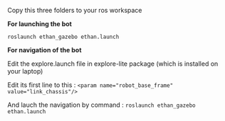  Copy this three folders to your ros workspace

 **For launching the bot**

`roslaunch ethan_gazebo ethan.launch`


**For navigation of the bot**

Edit the explore.launch file in explore-lite package (which is installed on your laptop)

Edit its first line to this : 
`<param name="robot_base_frame" value="link_chassis"/>`

And lauch the navigation by command : 
`roslaunch ethan_gazebo ethan.launch`


